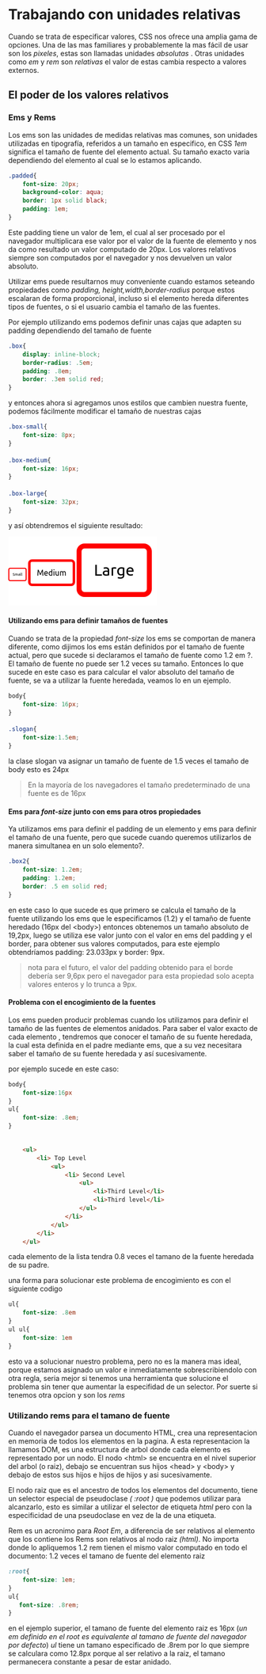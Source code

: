 # Trabajando con unidades relativas

Cuando se trata de especificar valores, CSS nos ofrece una amplia gama de opciones. Una de las mas familiares y probablemente la mas fácil de usar son los *pixeles*, estas son llamadas unidades *absolutas* . Otras unidades como *em* y *rem* son *relativas* el valor de estas cambia respecto a valores externos.

## El poder de los valores relativos

### Ems y Rems

Los ems son las unidades de medidas relativas mas comunes, son unidades utilizadas en tipografía, referidos a un tamaño en especifico, en CSS *1em* significa el tamaño de fuente del elemento actual. Su tamaño exacto varia dependiendo del elemento al cual se lo estamos aplicando.

```css
.padded{
    font-size: 20px;
    background-color: aqua;
    border: 1px solid black;
    padding: 1em;
}
```

Este padding tiene un valor de 1em, el cual al ser procesado por el navegador multiplicara ese valor por el valor de la fuente de elemento y nos da como resultado un valor computado de 20px. Los valores relativos siempre son computados por el navegador y nos devuelven un valor absoluto.

Utilizar ems puede resultarnos muy conveniente cuando estamos seteando propiedades como *padding, height,width,border-radius* porque estos escalaran de forma proporcional, incluso si el elemento hereda diferentes tipos de fuentes, o si el usuario cambia el tamaño de las fuentes.

Por ejemplo utilizando ems podemos definir unas cajas que adapten su padding dependiendo del tamaño de fuente

```css
.box{
    display: inline-block;
    border-radius: .5em;
    padding: .8em;
    border: .3em solid red;
}
```

y entonces ahora si agregamos unos estilos que cambien nuestra fuente, podemos fácilmente modificar el tamaño de nuestras cajas

```css
.box-small{
    font-size: 8px;
}

.box-medium{
    font-size: 16px;
}

.box-large{
    font-size: 32px;
}
```

y así obtendremos el siguiente resultado:

!["basics-relativeunits-1"]( ../resources/basics-relativeunits-1.png)

#### Utilizando ems para definir tamaños de fuentes

Cuando se trata de la propiedad *font-size* los ems se comportan de manera diferente, como dijimos los ems  están definidos por el tamaño de fuente actual, pero que sucede si declaramos el tamaño de fuente como 1.2 em ?. El tamaño de fuente no puede ser 1.2 veces su tamaño. Entonces lo que sucede en este caso es para calcular el valor absoluto del tamaño de fuente, se va a utilizar la fuente heredada, veamos lo en un ejemplo.

```css
body{
    font-size: 16px;
}

.slogan{
    font-size:1.5em;
}
```

la clase slogan va asignar un tamaño de fuente de 1.5 veces el tamaño de body esto es 24px

> En la mayoría de los navegadores el tamaño predeterminado de una fuente es de 16px

#### Ems para *font-size* junto con ems para otros propiedades

Ya utilizamos ems para definir el padding de un elemento y ems para definir el tamaño de una fuente, pero que sucede cuando queremos utilizarlos de manera simultanea en un solo elemento?.

```css
.box2{
    font-size: 1.2em;
    padding: 1.2em;
    border: .5 em solid red;
}
```

en este caso lo que sucede es que primero se calcula el tamaño de la fuente utilizando los ems que le especificamos (1.2) y el tamaño de fuente heredado (16px del \<body>)
entonces obtenemos un tamaño absoluto de 19,2px, luego se utiliza ese valor junto con el valor en ems del padding y el border, para obtener sus valores computados, para este ejemplo obtendríamos padding: 23.033px y border: 9px.

>nota para el futuro, el valor del padding obtenido para el borde debería ser 9,6px pero el navegador para esta propiedad solo acepta valores enteros y lo trunca a 9px.

#### Problema con el encogimiento de la fuentes

Los ems pueden producir problemas cuando los utilizamos para definir el tamaño de las fuentes de elementos anidados. Para saber el valor exacto de cada elemento , tendremos que conocer el tamaño de su fuente heredada, la cual esta definida en el padre mediante ems, que a su vez necesitara saber el tamaño de su fuente heredada y así sucesivamente.

por ejemplo sucede en este caso:

```css
body{
    font-size:16px
}
ul{
    font-size: .8em;
}
```

```html

    <ul>
        <li> Top Level
            <ul>
                <li> Second Level 
                    <ul>
                        <li>Third Level</li>
                        <li>Third level</li>
                    </ul>
                </li>
            </ul>
        </li>
    </ul>

```

cada elemento de la lista tendra 0.8 veces el tamano de la fuente heredada de su padre.

una forma para solucionar este problema de encogimiento  es con el siguiente codigo

```css
ul{
    font-size: .8em
}
ul ul{
    font-size: 1em
}
```

esto va a solucionar nuestro problema, pero no es la manera mas ideal, porque estamos asignado un valor e inmediatamente sobrescribiendolo con otra regla, seria mejor si tenemos una herramienta que solucione el problema sin tener que aumentar la especifidad de un selector. Por suerte si tenemos otra opcion y son los *rems*

### Utilizando rems para el tamano de fuente

Cuando el navegador  parsea un documento HTML, crea una representacion en memoria de todos los elementos en la pagina. A esta representacion la llamamos DOM, es una estructura de arbol donde cada elemento es representado por un nodo. El  nodo \<html> se encuentra en el nivel superior del arbol (o raiz), debajo se encuentran sus hijos \<head> y \<body> y debajo de estos sus hijos e hijos de hijos y asi sucesivamente.

El nodo raiz que es el ancestro de todos los elementos del documento, tiene un selector especial de pseudoclase *( :root )* que podemos utilizar para alcanzarlo, esto es similar a utilizar el selector de etiqueta *html* pero con la especificidad de una pseudoclase en vez de la de una etiqueta.

Rem es un acronimo para *Root Em*, a diferencia de ser relativos al elemento que los contiene los Rems son relativos al nodo raiz *(html)*. No importa donde lo apliquemos 1.2 rem tienen el mismo valor computado en todo el documento: 1.2 veces el tamano de fuente del elemento raiz

 ```css
 :root{
     font-size: 1em;
 }
 ul{
    font-size: .8rem; 
 }
 ```

 en el ejemplo superior, el tamano de fuente del elemento raiz es 16px (*un em definido en el root es equivalente al tamano de fuente del navegador por defecto*) *ul* tiene un tamano especificado de .8rem por lo que siempre se calculara como 12.8px porque al ser relativo a la raiz, el tamano permanecera constante a pesar de estar anidado.

 